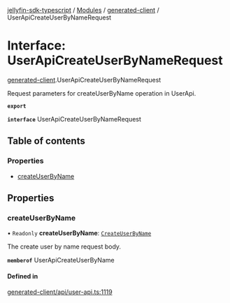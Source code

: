 [jellyfin-sdk-typescript](../README.md) / [Modules](../modules.md) / [generated-client](../modules/generated_client.md) / UserApiCreateUserByNameRequest

# Interface: UserApiCreateUserByNameRequest

[generated-client](../modules/generated_client.md).UserApiCreateUserByNameRequest

Request parameters for createUserByName operation in UserApi.

**`export`**

**`interface`** UserApiCreateUserByNameRequest

## Table of contents

### Properties

- [createUserByName](generated_client.UserApiCreateUserByNameRequest.md#createuserbyname)

## Properties

### createUserByName

• `Readonly` **createUserByName**: [`CreateUserByName`](generated_client.CreateUserByName.md)

The create user by name request body.

**`memberof`** UserApiCreateUserByName

#### Defined in

[generated-client/api/user-api.ts:1119](https://github.com/thornbill/jellyfin-sdk-typescript/blob/c0c5b18/src/generated-client/api/user-api.ts#L1119)
